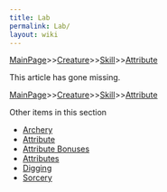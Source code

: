 ```yaml
---
title: Lab
permalink: Lab/
layout: wiki
---
```


[MainPage](/keeperrl_wiki/ "wikilink")>>[Creature](/keeperrl_wiki/Creature "wikilink")>>[Skill](/keeperrl_wiki/Skill "wikilink")>>[Attribute](/keeperrl_wiki/Attribute "wikilink")

This article has gone missing.

[MainPage](/keeperrl_wiki/ "wikilink")>>[Creature](/keeperrl_wiki/Creature "wikilink")>>[Skill](/keeperrl_wiki/Skill "wikilink")>>[Attribute](/keeperrl_wiki/Attribute "wikilink")

Other items in this section
-    [Archery](/keeperrl_wiki/Archery "wikilink")
-    [Attribute](/keeperrl_wiki/Attribute "wikilink")
-    [Attribute Bonuses](/keeperrl_wiki/Attribute_Bonuses "wikilink")
-    [Attributes](/keeperrl_wiki/Attributes "wikilink")
-    [Digging](/keeperrl_wiki/Digging "wikilink")
-    [Sorcery](/keeperrl_wiki/Sorcery "wikilink")
